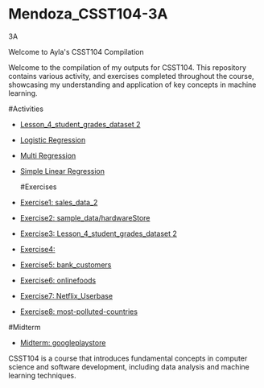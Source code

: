 # Mendoza_CSST104-3A
3A

Welcome to Ayla's CSST104 Compilation

Welcome to the compilation of my outputs for CSST104. This repository contains various activity, and exercises completed throughout the course, showcasing my understanding and application of key concepts in machine learning.

#Activities

- <a href= " 3A_ACTIVITY_LINEAR_REGRESSION_MENDOZA.ipynb "> Lesson_4_student_grades_dataset 2 <a/>
- <a href= " 3A_Activity_LogisticRegressionipy_Mendoza_.ipynb "> Logistic Regression <a/>
- <a href= " 3A_Activity_MultipleRegression_Mendoza.ipynb "> Multi Regression <a/>
- <a href= " 3A_Activity_Simple_Linear_Regression_Mendoza.ipynb "> Simple Linear Regression <a/>

  #Exercises
  
- <a href= " 3A_Exer1_MENDOZA.ipynb "> Exercise1: sales_data_2 <a/>
- <a href= " 3A_Exer2_Mendoza.ipynb "> Exercise2: sample_data/hardwareStore <a/>
- <a href= " 3A_Exer3_Mendoza.ipynb "> Exercise3: Lesson_4_student_grades_dataset 2 <a/>
- <a href= " 3A_Exer4_Mendoza.ipynb "> Exercise4:  <a/>
- <a href= " 3A_EXER5_Mendoza.ipynb "> Exercise5: bank_customers <a/>
- <a href= " 3A_Exer6_Mendoza.ipynb "> Exercise6: onlinefoods <a/>
- <a href= " 3A_Exer7_Mendoza.ipynb "> Exercise7: Netflix_Userbase <a/>
- <a href= " 3A_EXER8_Mendoza.ipynb "> Exercise8: most-polluted-countries <a/>

#Midterm
- <a href= " 3A_MENDOZA_MIDTERM.ipynb "> Midterm: googleplaystore <a/>

CSST104 is a course that introduces fundamental concepts in computer science and software development, including data analysis and machine learning techniques.



